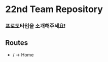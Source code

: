 # 22nd Team Repository

### 프로토타입을 소개해주세요!

## Routes

- / -> Home
<!-- - /join -> Join
- /login -> Login
- /search -> Search

- /users/:id -> See User
- /users/logout -> Log Out
- /users/edit -> Edit MY Profile
- /users/delete -> Delete MY Profile

- /videos/:id -> See Video
- /videos/:id/edit -> Edit Video
- /videos/:id/delete -> Delete Video
- /videos/upload -> Upload Video -->
